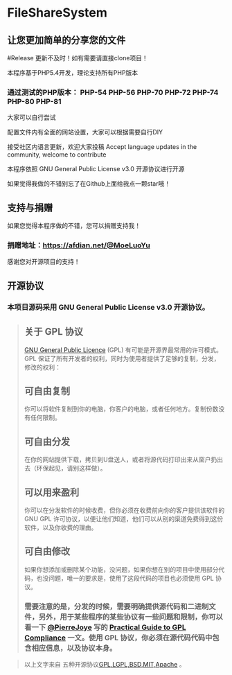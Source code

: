# FileShareSystem
## 让您更加简单的分享您的文件

#Release 更新不及时！如有需要请直接clone项目！

本程序基于PHP5.4开发，理论支持所有PHP版本
### 通过测试的PHP版本： PHP-54 PHP-56 PHP-70 PHP-72 PHP-74 PHP-80 PHP-81

大家可以自行尝试

配置文件内有全面的网站设置，大家可以根据需要自行DIY

接受社区内语言更新，欢迎大家投稿
Accept language updates in the community, welcome to contribute

本程序依照 GNU General Public License v3.0 开源协议进行开源

如果觉得我做的不错别忘了在Github上面给我点一颗star哦！




## 支持与捐赠
如果您觉得本程序做的不错，您可以捐赠支持我！

### 捐赠地址：https://afdian.net/@MoeLuoYu

感谢您对开源项目的支持！



## 开源协议
### 本项目源码采用 GNU General Public License v3.0 开源协议。


>## 关于 GPL 协议
>[GNU General Public Licence](http://www.opensource.org/licenses/gpl-2.0.php) (GPL) 有可能是开源界最常用的许可模式。GPL 保证了所有开发者的权利，同时为使用者提供了足够的复制，分发，修改的权利：
>## 可自由复制
>你可以将软件复制到你的电脑，你客户的电脑，或者任何地方。复制份数没有任何限制。
>## 可自由分发
>在你的网站提供下载，拷贝到U盘送人，或者将源代码打印出来从窗户扔出去（环保起见，请别这样做）。
>## 可以用来盈利
>你可以在分发软件的时候收费，但你必须在收费前向你的客户提供该软件的 GNU GPL 许可协议，以便让他们知道，他们可以从别的渠道免费得到这份软件，以及你收费的理由。
>## 可自由修改
>如果你想添加或删除某个功能，没问题，如果你想在别的项目中使用部分代码，也没问题，唯一的要求是，使用了这段代码的项目也必须使用 GPL 协议。
>### **需要注意的是，分发的时候，需要明确提供源代码和二进制文件，另外，用于某些程序的某些协议有一些问题和限制，你可以看一下 [@PierreJoye](https://twitter.com/PierreJoye) 写的 [Practical Guide to GPL Compliance](http://www.softwarefreedom.org/resources/2008/compliance-guide.html) 一文。使用 GPL 协议，你必须在源代码代码中包含相应信息，以及协议本身。**

>以上文字来自 五种开源协议[GPL,LGPL,BSD,MIT,Apache](https://www.oschina.net/question/54100_9455) 。
